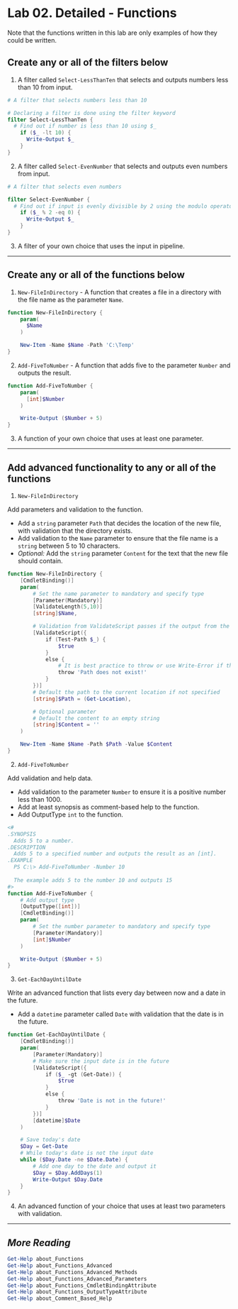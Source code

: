 # Lab 02. Detailed - Functions

Note that the functions written in this lab are only examples of how they could be written.

## Create any or all of the filters below

1. A filter called `Select-LessThanTen` that selects and outputs numbers less than 10 from input.

```PowerShell
# A filter that selects numbers less than 10

# Declaring a filter is done using the filter keyword
filter Select-LessThanTen {
  # Find out if number is less than 10 using $_
    if ($_ -lt 10) {
      Write-Output $_
    }
}
```

2. A filter called `Select-EvenNumber` that selects and outputs even numbers from input.

```PowerShell
# A filter that selects even numbers

filter Select-EvenNumber {
  # Find out if input is evenly divisible by 2 using the modulo operator
    if ($_ % 2 -eq 0) {
      Write-Output $_
    }
}
```

3. A filter of your own choice that uses the input in pipeline.

---

## Create any or all of the functions below

1. `New-FileInDirectory` - A function that creates a file in a directory with the file name as the parameter `Name`.

```PowerShell
function New-FileInDirectory {
    param(
      $Name
    )

    New-Item -Name $Name -Path 'C:\Temp'
}
```

2. `Add-FiveToNumber` - A function that adds five to the parameter `Number` and outputs the result.

```PowerShell
function Add-FiveToNumber {
    param(
      [int]$Number
    )

    Write-Output ($Number + 5)
}
```

3. A function of your own choice that uses at least one parameter.

---

## Add advanced functionality to any or all of the functions

1. `New-FileInDirectory`

Add parameters and validation to the function.

- Add a `string` parameter `Path` that decides the location of the new file, with validation that the directory exists.
- Add validation to the `Name` parameter to ensure that the file name is a `string` between 5 to 10 characters.
- *Optional:* Add the `string` parameter `Content` for the text that the new file should contain.

```PowerShell
function New-FileInDirectory {
    [CmdletBinding()]
    param(
        # Set the name parameter to mandatory and specify type
        [Parameter(Mandatory)]
        [ValidateLength(5,10)]
        [string]$Name,

        # Validation from ValidateScript passes if the output from the scriptblock is $true
        [ValidateScript({
            if (Test-Path $_) {
                $true
            }
            else {
                # It is best practice to throw or use Write-Error if the validation does not pass, to clarify the error message
                throw 'Path does not exist!'
            }
        })]
        # Default the path to the current location if not specified
        [string]$Path = (Get-Location),

        # Optional parameter
        # Default the content to an empty string
        [string]$Content = ''
    )

    New-Item -Name $Name -Path $Path -Value $Content
}
```

2. `Add-FiveToNumber`

Add validation and help data.

- Add validation to the parameter `Number` to ensure it is a positive number less than 1000.
- Add at least synopsis as comment-based help to the function.
- Add OutputType `int` to the function.

```PowerShell
<#
.SYNOPSIS
  Adds 5 to a number.
.DESCRIPTION
  Adds 5 to a specified number and outputs the result as an [int].
.EXAMPLE
  PS C:\> Add-FiveToNumber -Number 10
  
  The example adds 5 to the number 10 and outputs 15
#>
function Add-FiveToNumber {
    # Add output type
    [OutputType([int])]
    [CmdletBinding()]
    param(
        # Set the number parameter to mandatory and specify type
        [Parameter(Mandatory)]
        [int]$Number
    )

    Write-Output ($Number + 5)
}
```

3. `Get-EachDayUntilDate`

Write an advanced function that lists every day between now and a date in the future.

- Add a `datetime` parameter called `Date` with validation that the date is in the future.

```PowerShell
function Get-EachDayUntilDate {
    [CmdletBinding()]
    param(
        [Parameter(Mandatory)]
        # Make sure the input date is in the future
        [ValidateScript({
            if ($_ -gt (Get-Date)) {
                $true
            }
            else {
                throw 'Date is not in the future!'
            }
        })]
        [datetime]$Date
    )

    # Save today's date
    $Day = Get-Date
    # While today's date is not the input date
    while ($Day.Date -ne $Date.Date) {
        # Add one day to the date and output it
        $Day = $Day.AddDays(1)
        Write-Output $Day.Date
    }
}
```

4. An advanced function of your choice that uses at least two parameters with validation.

---

## *More Reading*

```PowerShell
Get-Help about_Functions
Get-Help about_Functions_Advanced
Get-Help about_Functions_Advanced_Methods
Get-Help about_Functions_Advanced_Parameters
Get-Help about_Functions_CmdletBindingAttribute
Get-Help about_Functions_OutputTypeAttribute
Get-Help about_Comment_Based_Help
```
